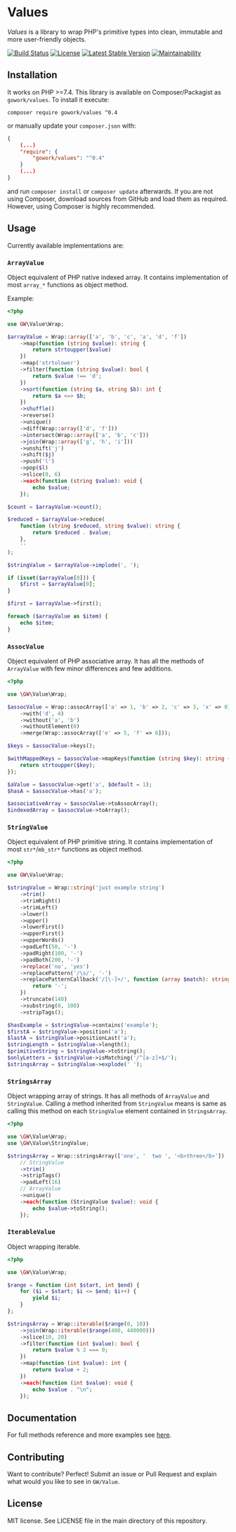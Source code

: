 # Values

*Values* is a library to wrap PHP's primitive types into clean, immutable and more user-friendly objects.

[![Build Status](https://travis-ci.org/gowork/values.svg?branch=master)](https://travis-ci.org/gowork/values)
[![License](https://poser.pugx.org/gowork/values/license)](https://packagist.org/packages/gowork/values)
[![Latest Stable Version](https://poser.pugx.org/gowork/values/v/stable)](https://packagist.org/packages/gowork/values)
[![Maintainability](https://api.codeclimate.com/v1/badges/b4fde36fad9d09cce9eb/maintainability)](https://codeclimate.com/github/gowork/values/maintainability)

## Installation

It works on PHP >=7.4. This library is available on Composer/Packagist as `gowork/values`. To install it execute:

```shell
composer require gowork/values ^0.4
```

or manually update your `composer.json` with:
```json
{
    (...)
    "require": {
        "gowork/values": "^0.4"
    }
    (...)
}
```

and run `composer install` or `composer update` afterwards. If you are not using Composer, download sources from GitHub and load them as required. However, using Composer is highly recommended.
 
## Usage

Currently available implementations are:

### `ArrayValue`

Object equivalent of PHP native indexed array. It contains implementation of most `array_*` functions as object method.

Example:
```php
<?php

use GW\Value\Wrap;

$arrayValue = Wrap::array(['a', 'b', 'c', 'a', 'd', 'f'])
    ->map(function (string $value): string {
        return strtoupper($value)
    })
    ->map('strtolower')
    ->filter(function (string $value): bool {
        return $value !== 'd';
    })
    ->sort(function (string $a, string $b): int {
        return $a <=> $b;
    })
    ->shuffle()
    ->reverse()
    ->unique()
    ->diff(Wrap::array(['d', 'f']))
    ->intersect(Wrap::array(['a', 'b', 'c']))
    ->join(Wrap::array(['g', 'h', 'i']))
    ->unshift('j')
    ->shift($j)
    ->push('l')
    ->pop($l)
    ->slice(0, 6)
    ->each(function (string $value): void {
        echo $value;
    });

$count = $arrayValue->count();

$reduced = $arrayValue->reduce(
    function (string $reduced, string $value): string {
        return $reduced . $value;
    },
    ''
);

$stringValue = $arrayValue->implode(', ');

if (isset($arrayValue[0])) {
    $first = $arrayValue[0];
}

$first = $arrayValue->first();

foreach ($arrayValue as $item) {
    echo $item;
}
```

### `AssocValue`

Object equivalent of PHP associative array. It has all the methods of `ArrayValue` with few minor differences and few additions.

```php
<?php

use \GW\Value\Wrap;

$assocValue = Wrap::assocArray(['a' => 1, 'b' => 2, 'c' => 3, 'x' => 0])
    ->with('d', 4)
    ->without('a', 'b')
    ->withoutElement(0)
    ->merge(Wrap::assocArray(['e' => 5, 'f' => 6]));

$keys = $assocValue->keys();

$withMappedKeys = $assocValue->mapKeys(function (string $key): string {
    return strtoupper($key);
});

$aValue = $assocValue->get('a', $default = 1);
$hasA = $assocValue->has('a');

$associativeArray = $assocValue->toAssocArray();
$indexedArray = $assocValue->toArray();
```

### `StringValue`

Object equivalent of PHP primitive string. It contains implementation of most `str*`/`mb_str*` functions as object method.

```php
<?php

use GW\Value\Wrap;

$stringValue = Wrap::string('just example string')
    ->trim()
    ->trimRight()
    ->trimLeft()
    ->lower()
    ->upper()
    ->lowerFirst()
    ->upperFirst()
    ->upperWords()
    ->padLeft(50, '-')
    ->padRight(100, '-')
    ->padBoth(200, '-')
    ->replace('no', 'yes')
    ->replacePattern('/\s/', '-')
    ->replacePatternCallback('/[\-]+/', function (array $match): string {
        return '-';
    })
    ->truncate(140)
    ->substring(0, 100)
    ->stripTags();

$hasExample = $stringValue->contains('example');
$firstA = $stringValue->position('a');
$lastA = $stringValue->positionLast('a');
$stringLength = $stringValue->length();
$primitiveString = $stringValue->toString();
$onlyLetters = $stringValue->isMatching('/^[a-z]+$/');
$stringsArray = $stringValue->explode(' ');
```

### `StringsArray`

Object wrapping array of strings. It has all methods of `ArrayValue` and `StringValue`. 
Calling a method inherited from `StringValue` means is same as calling this method on each `StringValue` element contained in `StringsArray`.

```php
<?php

use \GW\Value\Wrap;
use \GW\Value\StringValue;

$stringsArray = Wrap::stringsArray(['one', '  two ', '<b>three</b>'])
    // StringValue
    ->trim()
    ->stripTags()
    ->padLeft(16)
    // ArrayValue
    ->unique()
    ->each(function (StringValue $value): void {
        echo $value->toString();
    });
```

### `IterableValue`

Object wrapping iterable. 

```php
<?php

use \GW\Value\Wrap;

$range = function (int $start, int $end) {
    for ($i = $start; $i <= $end; $i++) {
        yield $i;
    }
};

$stringsArray = Wrap::iterable($range(0, 10))
    ->join(Wrap::iterable($range(400, 440000)))
    ->slice(10, 20)
    ->filter(function (int $value): bool {
        return $value % 2 === 0;
    })
    ->map(function (int $value): int {
        return $value + 2;
    })
    ->each(function (int $value): void {
        echo $value . "\n";
    });
```

## Documentation

For full methods reference and more examples see [here](./docs/examples.md).

## Contributing

Want to contribute? Perfect! Submit an issue or Pull Request and explain what would you like to see in `GW/Value`.

## License

MIT license. See LICENSE file in the main directory of this repository.
